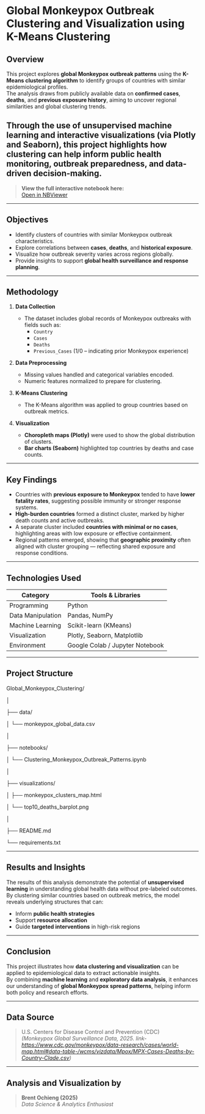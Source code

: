 # Global Monkeypox Outbreak Clustering and Visualization using K-Means Clustering

## Overview

This project explores **global Monkeypox outbreak patterns** using the **K-Means clustering algorithm** to identify groups of countries with similar epidemiological profiles.  
The analysis draws from publicly available data on **confirmed cases**, **deaths**, and **previous exposure history**, aiming to uncover regional similarities and global clustering trends.  

Through the use of **unsupervised machine learning** and **interactive visualizations** (via Plotly and Seaborn), this project highlights how clustering can help inform public health monitoring, outbreak preparedness, and data-driven decision-making.
--

>  **View the full interactive notebook here:**  
> [ Open in NBViewer](https://nbviewer.org/github/BrentOchieng/Unsupervised-Learning-Analysis-of-Global-Monkeypox-Outbreaks-using-K-Means/blob/main/Clustering_Monkeypox_Outbreak_Patterns_Across_the_Countries_Using_K_Means_Algorithm.ipynb)


---

##  Objectives

- Identify clusters of countries with similar Monkeypox outbreak characteristics.  
- Explore correlations between **cases**, **deaths**, and **historical exposure**.  
- Visualize how outbreak severity varies across regions globally.  
- Provide insights to support **global health surveillance and response planning**.

---

##  Methodology

1. **Data Collection**  
   - The dataset includes global records of Monkeypox outbreaks with fields such as:
     - `Country`
     - `Cases`
     - `Deaths`
     - `Previous_Cases` (1/0 – indicating prior Monkeypox experience)

2. **Data Preprocessing**
   - Missing values handled and categorical variables encoded.  
   - Numeric features normalized to prepare for clustering.  

3. **K-Means Clustering**
   - The K-Means algorithm was applied to group countries based on outbreak metrics.  
   

4. **Visualization**
   - **Choropleth maps (Plotly)** were used to show the global distribution of clusters.  
   - **Bar charts (Seaborn)** highlighted top countries by deaths and case counts.  

---

##  Key Findings

- Countries with **previous exposure to Monkeypox** tended to have **lower fatality rates**, suggesting possible immunity or stronger response systems.  
- **High-burden countries** formed a distinct cluster, marked by higher death counts and active outbreaks.  
- A separate cluster included **countries with minimal or no cases**, highlighting areas with low exposure or effective containment.  
- Regional patterns emerged, showing that **geographic proximity** often aligned with cluster grouping — reflecting shared exposure and response conditions.  

---

##  Technologies Used

| Category | Tools & Libraries |
|-----------|------------------|
| Programming | Python |
| Data Manipulation | Pandas, NumPy |
| Machine Learning | Scikit-learn (KMeans) |
| Visualization | Plotly, Seaborn, Matplotlib |
| Environment | Google Colab / Jupyter Notebook |

---

##  Project Structure

Global_Monkeypox_Clustering/

│

├── data/

│ └── monkeypox_global_data.csv

│

├── notebooks/

│ └── Clustering_Monkeypox_Outbreak_Patterns.ipynb

│

├── visualizations/

│ ├── monkeypox_clusters_map.html

│ └── top10_deaths_barplot.png

│

├── README.md

└── requirements.txt


---

##  Results and Insights

The results of this analysis demonstrate the potential of **unsupervised learning** in understanding global health data without pre-labeled outcomes.  
By clustering similar countries based on outbreak metrics, the model reveals underlying structures that can:
- Inform **public health strategies**
- Support **resource allocation**
- Guide **targeted interventions** in high-risk regions  

---

##  Conclusion

This project illustrates how **data clustering and visualization** can be applied to epidemiological data to extract actionable insights.  
By combining **machine learning** and **exploratory data analysis**, it enhances our understanding of **global Monkeypox spread patterns**, helping inform both policy and research efforts.

---

##  Data Source

> U.S. Centers for Disease Control and Prevention (CDC)  
> *(Monkeypox Global Surveillance Data, 2025. link-https://www.cdc.gov/monkeypox/data-research/cases/world-map.html#data-table-/wcms/vizdata/Mpox/MPX-Cases-Deaths-by-Country-Clade.csv)*

---

##  Analysis and Visualization by

> **Brent Ochieng (2025)**  
> *Data Science & Analytics Enthusiast*




